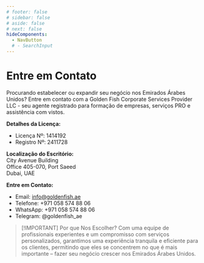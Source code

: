 ```yaml
---
# footer: false
# sidebar: false
# aside: false
# next: false
hideComponents:
  - NavButton
  # - SearchInput
---
```


<!-- <p>
  <img src="/img/Logo.avif" alt="logotipo" width="100" height="100" style="margin-left: 50%;">
</p> -->

# Entre em Contato

Procurando estabelecer ou expandir seu negócio nos Emirados Árabes Unidos? Entre em contato com a Golden Fish Corporate Services Provider LLC - seu agente registrado para formação de empresas, serviços PRO e assistência com vistos.

**Detalhes da Licença:**

- Licença Nº: 1414192
- Registro Nº: 2411728

**Localização do Escritório:**  
City Avenue Building  
Office 405-070, Port Saeed  
Dubai, UAE

**Entre em Contato:**

- Email: info@goldenfish.ae
- Telefone: +971 058 574 88 06
- WhatsApp: +971 058 574 88 06
- Telegram: @goldenfish_ae

<!-- WhatsApp us at [+971 058 574 88 06](https://wa.me/message/KDLD4FZVW7EUC1)
Telegram us at [@goldenfish_ae](https://t.me/goldenfish_ae) -->

> [!IMPORTANT] Por que Nos Escolher?
> Com uma equipe de profissionais experientes e um compromisso com serviços personalizados, garantimos uma experiência tranquila e eficiente para os clientes, permitindo que eles se concentrem no que é mais importante – fazer seu negócio crescer nos Emirados Árabes Unidos.

<ContactFormModalNav buttonText="Fale com um especialista" formStyle="display: block; margin: 2rem auto;"/>